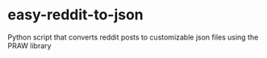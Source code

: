 # easy-reddit-to-json
Python script that converts reddit posts to customizable json files using the PRAW library
